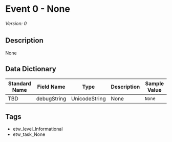 # Event 0 - None
###### Version: 0

## Description
None

## Data Dictionary
|Standard Name|Field Name|Type|Description|Sample Value|
|---|---|---|---|---|
|TBD|debugString|UnicodeString|None|`None`|

## Tags
* etw_level_Informational
* etw_task_None